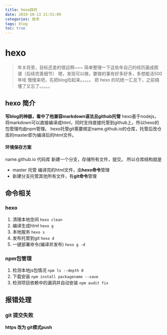 ```yaml
---
title: hexo踩坑
date: 2019-10-13 21:51:09
categories: 技术 
tags: blog
toc: true
---
```

# hexo 

> 年关将至，目标还差的很远啊~~~
> 简单整理一下这些年自己的经历画成图谱（后续完善细节）
> 嗯，发现可以做，要做的事有好多好多，多想能活500年哇
> 慢慢来吧，先把blog捡起来。。。。。
> 把 hexo 的坑统一汇总下，之前搞懂了又忘了。。。。。

## hexo 简介
**写blog的神器，看中了他兼容markdown语法且github托管**
hexo基于nodejs，将markdown可以直接编译成html，同时支持直接托管到github上，所以hexo的包管理均由npm管理。
hexo托管git需要绑定name.github.io的仓库，托管后改仓库的master即为编译后的html文件。
#### 环境保存方案
name.github.io 代码库 新建一个分支，存储所有文件，提交。
所以仓库结构就是 
-  master 托管 编译完的html文件，由**hexo命令**管理
- 新建分支托管其他所有文件，有**git命令**管理

## 命令相关
### hexo
1. 清理本地空间  `hexo clean`
2. 编译生成html `hexo g`
3. 本地服务   `hexo s`
4. 发布托管到git  `hexo d`
5. 一键部署命令(编译并发布)  `hexo g -d`

### npm包管理
1. 检测本地js包情况   `npm ls --depth 0`
2. 下载安装  `npm install packagename --save`
3. 检测项目依赖中的漏洞并自动安装 `npm audit fix`

## 报错处理
### git 提交失败
**https 改为 git模式push**
